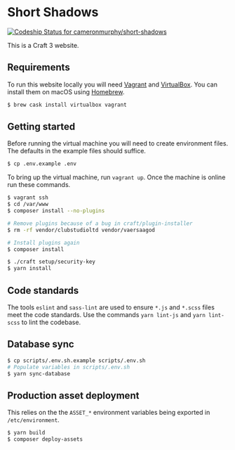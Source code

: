 Short Shadows
===========
[![Codeship Status for cameronmurphy/short-shadows](https://app.codeship.com/projects/184d8d20-2c1c-0137-ed32-62ec0ec7f787/status?branch=master)](https://app.codeship.com/projects/331257)

This is a Craft 3 website.

Requirements
------------
To run this website locally you will need [Vagrant](https://vagrantup.com) and [VirtualBox](https://virtualbox.org).
You can install them on macOS using [Homebrew](https://brew.sh).
```bash
$ brew cask install virtualbox vagrant
```

Getting started
---------------
Before running the virtual machine you will need to create environment files. The defaults in the example files should
suffice.
```bash
$ cp .env.example .env
```

To bring up the virtual machine, run `vagrant up`. Once the machine is online run these commands.
```bash
$ vagrant ssh
$ cd /var/www
$ composer install --no-plugins

# Remove plugins because of a bug in craft/plugin-installer
$ rm -rf vendor/clubstudioltd vendor/vaersaagod

# Install plugins again
$ composer install

$ ./craft setup/security-key
$ yarn install
```

Code standards
--------------
The tools `eslint` and `sass-lint` are used to ensure `*.js` and `*.scss` files meet the code standards. Use the
commands `yarn lint-js` and `yarn lint-scss` to lint the codebase. 

Database sync
-------------
```bash
$ cp scripts/.env.sh.example scripts/.env.sh
# Populate variables in scripts/.env.sh
$ yarn sync-database
```

Production asset deployment
---------------------------
This relies on the the `ASSET_*` environment variables being exported in `/etc/environment`.
```bash
$ yarn build
$ composer deploy-assets
```
